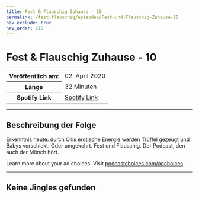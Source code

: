 ```yaml
---
title: Fest & Flauschig Zuhause - 10
permalink: /fest-flauschig/episoden/Fest-und-Flauschig-Zuhause-10
nav_exclude: true
nav_order: 210
---
```


# Fest & Flauschig Zuhause - 10
<table class="resp-table dcf-table dcf-table-responsive dcf-table-bordered dcf-table-striped dcf-w-100%">
                    <tbody>
                        <tr>
                            <th scope="row">Veröffentlich am:</th>
                            <td data-label="Veröffentlich am:">02. April 2020</td>
                        </tr>
                        <tr>
                            <th scope="row">Länge </th>
                            <td data-label="Länge ">32 Minuten</td>
                        </tr><tr>
                                <th scope="row">Spotify Link</th>
                                <td data-label="Spotify Link"><a href="https://open.spotify.com/episode/26IACNgGtctQIm1U23QWED">Spotify Link</a></td>
                            </tr></tbody>
                </table>

***

## Beschreibung der Folge

<div>
Erkenntnis heute: durch Ollis erotische Energie werden Trüffel gezeugt und Babys verschickt. Oder umgekehrt. Fest und Flauschig. Der Podcast, den auch der Mönch hört. <p> </p><p>Learn more about your ad choices. Visit <a href="https://podcastchoices.com/adchoices">podcastchoices.com/adchoices</a></p>  
</div>

***

## Keine Jingles gefunden